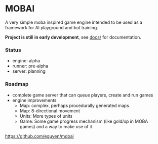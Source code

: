 # MOBAI

A very simple moba inspired game engine intended to be used as a framework for
AI playground and bot training.

**Project is still in early development**, see [docs/](https://github.com/eguven/mobai/tree/master/docs) for documentation.

### Status

* engine: alpha
* runner: pre-alpha
* server: planning

### Roadmap

* complete game server that can queue players, create and run games
* engine improvements
    * Map: complex, perhaps procedurally generated maps
    * Map: 8-directional movement
    * Units: More types of units
    * Game: Some game progress mechanism (like gold/xp in MOBA games) and a way to make use of it


https://github.com/eguven/mobai
